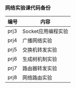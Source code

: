 ### 网络实验课代码备份

| 编号 | 内容               |
| ---- | ------------------ |
| prj3 | Socket应用编程实验 |
| prj4 | 广播网络实验       |
| prj5 | 交换机转发实验     |
| prj6 | 生成树机制实验     |
| prj7 | 路由器转发实验     |
| prj8 | 网络路由实验       |

